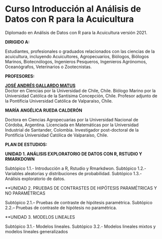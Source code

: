 # Curso Introducción al Análisis de Datos con R para la Acuicultura

Diplomado en Análisis de Datos con R para la Acuicultura versión 2021.

**DIRIGIDO A:**

Estudiantes, profesionales o graduados relacionados con las ciencias de la acuicultura, incluyendo Acuicultores, Agropecuarios, Biólogos, Biólogos Marinos, Biotecnólogos, Ingenieros Pesqueros, Ingenieros Agrónomos, Oceanógrafos, Veterinarios o Zootecnistas.

**PROFESORES:**  

[**JOSÉ ANDRÉS GALLARDO MATUS**](https://github.com/DrJoseGallardo)  
Doctor en Ciencias por la Universidad de Chile, Chile.
Biólogo Marino por la Universidad Católica de la Santísima Concepción, Chile.
Profesor adjunto de la Pontificia Universidad Católica de Valparaíso, Chile.

**MARÍA ANGÉLICA RUEDA CALDERÓN**  

Doctora en Ciencias Agropecuarias por la Universidad Nacional de Córdoba, Argentina.
Licenciada en Matemáticas por la Universidad Industrial de Santander, Colombia.
Investigador post-doctoral de la Pontificia Universidad Católica de Valparaíso, Chile.

**PLAN DE ESTUDIOS:**

**UNIDAD 1. ANÁLISIS EXPLORATORIO DE DATOS CON R, RSTUDIO Y RMARKDOWN**

Subtópico 1.1.- Introducción a R, Rstudio y Rmarkdwon.
Subtópico 1.2.- Variables aleatorias y distribuciones de probabilidad. Subtópico 1.3.- Análisis exploratorio de datos.

**UNIDAD 2. PRUEBAS DE CONTRASTES DE HIPÓTESIS PARAMÉTRICAS Y NO PARAMÉTRICAS

Subtópico 2.1.– Pruebas de contraste de hipótesis paramétrica.
Subtópico 2.2.– Pruebas de contraste de hipótesis no paramétrica.

**UNIDAD 3. MODELOS LINEALES

Subtópico 3.1.- Modelos lineales.
Subtópico 3.2.- Modelos lineales mixtos y modelos lineales generalizados
